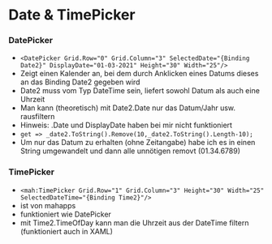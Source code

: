 # Date & TimePicker

### DatePicker

- `<DatePicker Grid.Row="0" Grid.Column="3" SelectedDate="{Binding Date2}" DisplayDate="01-03-2021" Height="30" Width="25"/>`   
- Zeigt einen Kalender an, bei dem durch Anklicken eines Datums dieses an das Binding Date2 gegeben wird
- Date2 muss vom Typ DateTime sein, liefert sowohl Datum als auch eine Uhrzeit
- Man kann (theoretisch) mit Date2.Date nur das Datum/Jahr usw. rausfiltern
- Hinweis: .Date und DisplayDate haben bei mir nicht funktioniert
- `get => _date2.ToString().Remove(10,_date2.ToString().Length-10);`
- Um nur das Datum zu erhalten (ohne Zeitangabe) habe ich es in einen String umgewandelt und dann alle unnötigen removt (01.34.6789)

### TimePicker

- ​        `<mah:TimePicker Grid.Row="1" Grid.Column="3" Height="30" Width="25" SelectedDateTime="{Binding Time2}"/>` 
- ist von mahapps
- funktioniert wie DatePicker
- mit Time2.TimeOfDay kann man die Uhrzeit aus der DateTime filtern (funktioniert auch in XAML)